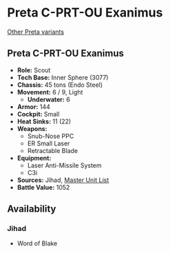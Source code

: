 # Preta C-PRT-OU Exanimus

[Other Preta variants](../preta.md)

## Preta C-PRT-OU Exanimus
- **Role:** Scout
- **Tech Base:** Inner Sphere (3077)
- **Chassis:** 45 tons (Endo Steel)
- **Movement:** 6 / 9, Light
  - **Underwater:** 6
- **Armor:** 144
- **Cockpit:** Small
- **Heat Sinks:** 11 (22)
- **Weapons:**
  - Snub-Nose PPC
  - ER Small Laser
  - Retractable Blade
- **Equipment:**
  - Laser Anti-Missile System
  - C3i
- **Sources:** Jihad, [Master Unit List](http://masterunitlist.info/Unit/Details/2580/preta-c-prt-ou-exanimus)
- **Battle Value:** 1052

## Availability

### Jihad
- Word of Blake

